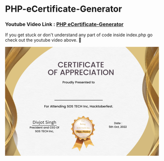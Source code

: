 # PHP-eCertificate-Generator

### Youtube Video Link : [PHP eCertificate-Generator](https://youtu.be/895oblyUzX8)

 If you get stuck or don't understand any part of code inside index.php go check out the youtube video above. :metal:

![Certificate](./empty.png)
